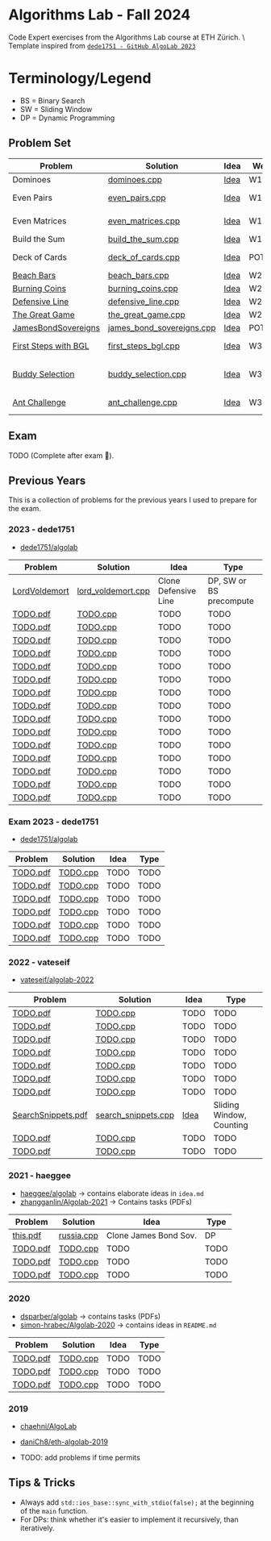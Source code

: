 # Algorithms Lab - Fall 2024
Code Expert exercises from the Algorithms Lab course at ETH Zürich. \\
Template inspired from [`dede1751 - GitHub AlgoLab 2023`](https://github.com/dede1751/algolab/)

# Terminology/Legend
- BS = Binary Search
- SW = Sliding Window
- DP = Dynamic Programming


## Problem Set

| Problem                                                                | Solution                                                        | Idea                                         | Week   | Type                       | 
| ---------------------------------------------------------------------- | --------------------------------------------------------------- |--------------------------------------------- | ------ | ---------------------------|
| Dominoes                                                               | [dominoes.cpp](Week1/Dominoes/src/main.cpp)                     | [Idea](Week1/Dominoes/idea.md)               | W1     | Gredy                      |
| Even Pairs                                                             | [even_pairs.cpp](Week1/EvenPairs/src/main.cpp)                  | [Idea](Week1/EvenPairs/idea.md)              | W1     | Prefix sum, Combinatorics  |
| Even Matrices                                                          | [even_matrices.cpp](Week1/EvenMatrices/src/main.cpp)            | [Idea](Week1/EvenMatrices/idea.md)           | W1     | Prefix sum, Combinatorics  |
| Build the Sum                                                          | [build_the_sum.cpp](Week1/BuildTheSum/src/main.cpp)             | [Idea](Week1/BuildTheSum/idea.md)            | W1     | -                          |
| Deck of Cards                                                          | [deck_of_cards.cpp](Week2/DeckOfCards/src/main.cpp)             | [Idea](Week2/DeckOfCards/idea.md)            | POTW2  | Prefix sum, SW or BS       |
| [Beach Bars](Week2/BeachBars/this.pdf)                                 | [beach_bars.cpp](Week2/BeachBars/this.pdf)                      | [Idea](Week2/BeachBars/idea.md)              | W2     | SW, Math                   |
| [Burning Coins](Week2/BurningCoins/this.pdf)                           | [burning_coins.cpp](Week2/BurningCoins/this.pdf)                | [Idea](Week2/BurningCoins/idea.md)           | W2     | DP                         |
| [Defensive Line](Week2/DefensiveLine/this.pdf)                         | [defensive_line.cpp](Week2/DefensiveLine/this.pdf)              | [Idea](Week2/DefensiveLine/idea.md)          | W2     | DP, SW or BS               |
| [The Great Game](Week2/TheGreatGame/this.pdf)                          | [the_great_game.cpp](Week2/TheGreatGame/this.pdf)               | [Idea](Week2/TheGreatGame/idea.md)           | W2     | DP                         |
| [JamesBondSovereigns](Week2/JamesBondSovereigns/this.pdf)              | [james_bond_sovereigns.cpp](Week2/JamesBondSovereigns/this.pdf) | [Idea](Week2/JamesBondSovereigns/idea.md)    | POTW3  | DP                         |
| [First Steps with BGL](Week2/FirstStepsBGL/this.pdf)                   | [first_steps_bgl.cpp](Week2/FirstStepsBGL/this.pdf)             | [Idea](Week2/FirstStepsBGL/idea.md)          | W3     | BGL: Dijkstra & Kruskal    |
| [Buddy Selection](Week2/BuddySelection/this.pdf)                       | [buddy_selection.cpp](Week2/BuddySelection/this.pdf)            | [Idea](Week2/BuddySelection/idea.md)         | W3     | BGL: Maximum Matching      |
| [Ant Challenge](Week2/AntChallenge/this.pdf)                           | [ant_challenge.cpp](Week2/AntChallenge/this.pdf)                | [Idea](Week2/AntChallenge/idea.md)           | W3     | BGL: Kruskal & Dijkstra    |

## Exam
TODO (Complete after exam :pray:). 


## Previous Years
This is a collection of problems for the previous years I used to prepare for the exam. 

### 2023 - dede1751

- [dede1751/algolab](https://github.com/dede1751/algolab?tab=readme-ov-file)

| Problem                                                                     | Solution                                                             | Idea                 | Type                     | 
| --------------------------------------------------------------------------- | ---------------------------------------------------------------------|--------------------- | ------------------------ |
| [LordVoldemort](PreviousYears/2023/LordVoldemort/this.pdf)                  | [lord_voldemort.cpp](PreviousYears/2023/LordVoldemort/src/main.cpp)  | Clone Defensive Line | DP, SW or BS precompute  |
| [TODO.pdf](PreviousYears/2023/PlanetExpress/this.pdf)                       | [TODO.cpp](PreviousYears/2023/PlanetExpress/src/main.cpp)            | TODO                 | TODO                     |
| [TODO.pdf](PreviousYears/2023/London/this.pdf)                              | [TODO.cpp](PreviousYears/2023/London/src/main.cpp)                   | TODO                 | TODO                     |
| [TODO.pdf](PreviousYears/2023/GoldenEye/this.pdf)                           | [TODO.cpp](PreviousYears/2023/GoldenEye/src/main.cpp)                | TODO                 | TODO                     |
| [TODO.pdf](PreviousYears/2023/SurveillancePhotographs/this.pdf)             | [TODO.cpp](PreviousYears/2023/SurveillancePhotographs/src/main.cpp)  | TODO                 | TODO                     |
| [TODO.pdf](PreviousYears/2023/India/this.pdf)                               | [TODO.cpp](PreviousYears/2023/India/src/main.cpp)                    | TODO                 | TODO                     |
| [TODO.pdf](PreviousYears/2023/DeanThomas/this.pdf)                          | [TODO.cpp](PreviousYears/2023/DeanThomas/src/main.cpp)               | TODO                 | TODO                     |
| [TODO.pdf](PreviousYears/2023/AsterixAndTheRomanLegions/this.pdf)           | [TODO.cpp](PreviousYears/2023/AsterixAndTheRomanLegions/src/main.cpp)| TODO                 | TODO                     |
| [TODO.pdf](PreviousYears/2023/PhantomMenace/this.pdf)                       | [TODO.cpp](PreviousYears/2023/PhantomMenace/src/main.cpp)            | TODO                 | TODO                     |
| [TODO.pdf](PreviousYears/2023/NewYork/this.pdf)                             | [TODO.cpp](PreviousYears/2023/NewYork/src/main.cpp)                  | TODO                 | TODO                     |
| [TODO.pdf](PreviousYears/2023/Rumpelstilzchen/this.pdf)                     | [TODO.cpp](PreviousYears/2023/Rumpelstilzchen/src/main.cpp)          | TODO                 | TODO                     |
| [TODO.pdf](PreviousYears/2023/WorldCup/this.pdf)                            | [TODO.cpp](PreviousYears/2023/WorldCup/src/main.cpp)                 | TODO                 | TODO                     |
| [TODO.pdf](PreviousYears/2023/AugeanStables/this.pdf)                       | [TODO.cpp](PreviousYears/2023/AugeanStables/src/main.cpp)            | TODO                 | TODO                     |
| [TODO.pdf](PreviousYears/2023/CasinoRoyale/this.pdf)                        | [TODO.cpp](PreviousYears/2023/CasinoRoyale/src/main.cpp)             | TODO                 | TODO                     |
| [TODO.pdf](PreviousYears/2023/DHL/this.pdf)                                 | [TODO.cpp](PreviousYears/2023/DHL/src/main.cpp)                      | TODO                 | TODO                     |
| [TODO.pdf](PreviousYears/2023/OnHerMajestySecretService/this.pdf)           | [TODO.cpp](PreviousYears/2023/OnHerMajestySecretService/src/main.cpp)| TODO                 | TODO                     |

### Exam 2023 - dede1751

- [dede1751/algolab](https://github.com/dede1751/algolab?tab=readme-ov-file)

| Problem                                                                     | Solution                                                                | Idea                 | Type                     | 
| --------------------------------------------------------------------------- | ----------------------------------------------------------------------- |--------------------- | ------------------------ |
| [TODO.pdf](PreviousYears/Exam2023/Croquet/this.pdf)                         | [TODO.cpp](PreviousYears/Exam2023/Croquet/src/main.cpp)                 | TODO                 | TODO                     |
| [TODO.pdf](PreviousYears/Exam2023/QueenOfHearts/this.pdf)                   | [TODO.cpp](PreviousYears/Exam2023/QueenOfHearts/src/main.cpp)           | TODO                 | TODO                     |
| [TODO.pdf](PreviousYears/Exam2023/DownTheRabbitHole/this.pdf)               | [TODO.cpp](PreviousYears/Exam2023/DownTheRabbitHole/src/main.cpp)       | TODO                 | TODO                     |
| [TODO.pdf](PreviousYears/Exam2023/RabbitClan/this.pdf)                      | [TODO.cpp](PreviousYears/Exam2023/SurveillancePhotographs/src/main.cpp) | TODO                 | TODO                     |
| [TODO.pdf](PreviousYears/Exam2023/MadTeaParty/this.pdf)                     | [TODO.cpp](PreviousYears/Exam2023/MadTeaParty/src/main.cpp)             | TODO                 | TODO                     |
| [TODO.pdf](PreviousYears/Exam2023/Chronosphere/this.pdf)                    | [TODO.cpp](PreviousYears/Exam2023/Chronosphere/src/main.cpp)            | TODO                 | TODO                     |


### 2022 - vateseif

- [vateseif/algolab-2022](https://github.com/vateseif/algolab-2022?tab=readme-ov-file)

| Problem                                                                     | Solution                                                             | Idea                                                         | Type                                  | 
| --------------------------------------------------------------------------- | ---------------------------------------------------------------------|------------------------------------------------------------- | ------------------------------------- |
| [TODO.pdf](PreviousYears/2022/EmpireStrikesBack/this.pdf)                   | [TODO.cpp](PreviousYears/2022/EmpireStrikesBack/src/main.cpp)        | TODO                                                         | TODO                                  |
| [TODO.pdf](PreviousYears/2022/Evolution/this.pdf)                           | [TODO.cpp](PreviousYears/2022/Evolution/src/main.cpp)                | TODO                                                         | TODO                                  |
| [TODO.pdf](PreviousYears/2022/FleetRace/this.pdf)                           | [TODO.cpp](PreviousYears/2022/FleetRace/src/main.cpp)                | TODO                                                         | TODO                                  |
| [TODO.pdf](PreviousYears/2022/LightTheStage/this.pdf)                       | [TODO.cpp](PreviousYears/2022/LightTheStage/src/main.cpp)            | TODO                                                         | TODO                                  |
| [TODO.pdf](PreviousYears/2022/Marathon/this.pdf)                            | [TODO.cpp](PreviousYears/2022/Marathon/src/main.cpp)                 | TODO                                                         | TODO                                  |
| [TODO.pdf](PreviousYears/2022/NewTiles/this.pdf)                            | [TODO.cpp](PreviousYears/2022/NewTiles/src/main.cpp)                 | TODO                                                         | TODO                                  |
| [TODO.pdf](PreviousYears/2022/RevengeOfTheSith/this.pdf)                    | [TODO.cpp](PreviousYears/2022/RevengeOfTheSith/src/main.cpp)         | TODO                                                         | TODO                                  |
| [SearchSnippets.pdf](PreviousYears/2022/SearchSnippets/this.pdf)            | [search_snippets.cpp](PreviousYears/2022/SearchSnippets/src/main.cpp)| [Idea](PreviousYears/2022/SearchSnippets/idea.md)            | Sliding Window, Counting              |
| [TODO.pdf](PreviousYears/2022/ShoppingTrip/this.pdf)                        | [TODO.cpp](PreviousYears/2022/ShoppingTrip/src/main.cpp)             | TODO                                                         | TODO                                  |
| [TODO.pdf](PreviousYears/2022/Tracking/this.pdf)                            | [TODO.cpp](PreviousYears/2022/Tracking/src/main.cpp)                 | TODO                                                         | TODO                                  |
 

### 2021 - haeggee

- [haeggee/algolab](https://github.com/haeggee/algolab) -> contains elaborate ideas in `idea.md`
- [zhangganlin/Algolab-2021](https://github.com/zhangganlin/Algolab-2021/tree/master?tab=readme-ov-file) -> Contains tasks (PDFs)

| Problem                                                                     | Solution                                                             | Idea                 | Type                     | 
| --------------------------------------------------------------------------- | ---------------------------------------------------------------------|--------------------- | ------------------------ |
| [this.pdf](PreviousYears/2021/FromRussiaWithLove/this.pdf)                  | [russia.cpp](PreviousYears/2021/FromRussiaWithLove/src/main.cpp)     | Clone James Bond Sov.| DP                       |
| [TODO.pdf](PreviousYears/2021/Punch/this.pdf)                               | [TODO.cpp](PreviousYears/2021/Punch/src/main.cpp)                    | TODO                 | TODO                     |
| [TODO.pdf](PreviousYears/2021/HongKong/this.pdf)                            | [TODO.cpp](PreviousYears/2021/HongKong/src/main.cpp)                 | TODO                 | TODO                     |
| [TODO.pdf](PreviousYears/2021/BonusLevel/this.pdf)                          | [TODO.cpp](PreviousYears/2021/BonusLevel/src/main.cpp)               | TODO                 | TODO                     |

### 2020
- [dsparber/algolab](https://github.com/dsparber/algolab?tab=readme-ov-file) -> contains tasks (PDFs)
- [simon-hrabec/Algolab-2020](https://github.com/simon-hrabec/Algolab-2020) -> contains ideas in `README.md`

| Problem                                                                     | Solution                                                             | Idea                 | Type                     | 
| --------------------------------------------------------------------------- | ---------------------------------------------------------------------|--------------------- | ------------------------ |
| [TODO.pdf](PreviousYears/2020/Lestrade/this.pdf)                            | [TODO.cpp](PreviousYears/2020/Lestrade/src/main.cpp)                 | TODO                 | TODO                     |
| [TODO.pdf](PreviousYears/2020/RadiationTherapy/this.pdf)                    | [TODO.cpp](PreviousYears/2020/RadiationTherapy/src/main.cpp)         | TODO                 | TODO                     |
| [TODO.pdf](PreviousYears/2020/AttackOfTheClones/this.pdf)                   | [TODO.cpp](PreviousYears/2020/AttackOfTheClones/src/main.cpp)        | TODO                 | TODO                     |


### 2019
- [chaehni/AlgoLab](https://github.com/chaehni/AlgoLab)
- [daniCh8/eth-algolab-2019](https://github.com/daniCh8/eth-algolab-2019/tree/master)

- TODO: add problems if time permits

## Tips & Tricks
- Always add `std::ios_base::sync_with_stdio(false);` at the beginning of the `main` function. 
- For DPs: think whether it's easier to implement it recursively, than iteratively. 

